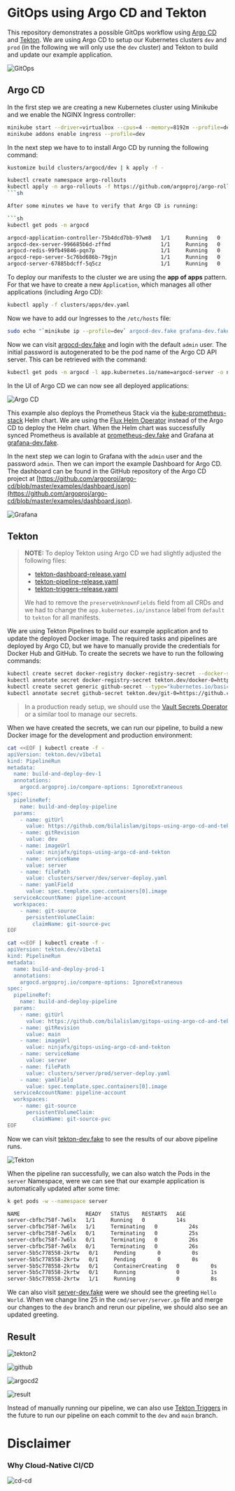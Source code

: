 # GitOps using Argo CD and Tekton

This repository demonstrates a possible GitOps workflow using [Argo CD](https://argoproj.github.io/projects/argo-cd) and [Tekton](https://tekton.dev). We are using Argo CD to setup our Kubernetes clusters `dev` and `prod` (in the following we will only use the `dev` cluster) and Tekton to build and update our example application.

![GitOps](./assets/gitops.png)

## Argo CD

In the first step we are creating a new Kubernetes cluster using Minikube and we enable the NGINX Ingress controller:

```sh
minikube start --driver=virtualbox --cpus=4 --memory=8192m --profile=dev
minikube addons enable ingress --profile=dev
```

In the next step we have to to install Argo CD by running the following command:

```sh
kustomize build clusters/argocd/dev | k apply -f -
```

```sh
kubectl create namespace argo-rollouts 
kubectl apply -n argo-rollouts -f https://github.com/argoproj/argo-rollouts/releases/latest/download/install.yaml
```sh

After some minutes we have to verify that Argo CD is running:

```sh
kubectl get pods -n argocd
```

```txt
argocd-application-controller-75b4dcd7bb-97wm8   1/1     Running   0          3m50s
argocd-dex-server-996685b6d-zffmd                1/1     Running   0          3m50s
argocd-redis-99fb49846-pqn7p                     1/1     Running   0          3m50s
argocd-repo-server-5c76bd686b-79gjn              1/1     Running   0          3m49s
argocd-server-67885bdcff-5q5cz                   1/1     Running   0          3m49s
```

To deploy our manifests to the cluster we are using the **app of apps** pattern. For that we have to create a new `Application`, which manages all other applications (including Argo CD):

```sh
kubectl apply -f clusters/apps/dev.yaml
```

Now we have to add our Ingresses to the `/etc/hosts` file:

```sh
sudo echo "`minikube ip --profile=dev` argocd-dev.fake grafana-dev.fake prometheus-dev.fake tekton-dev.fake server-dev.fake" | sudo tee -a /etc/hosts
```

Now we can visit [argocd-dev.fake](https://argocd-dev.fake) and login with the default `admin` user. The initial password is autogenerated to be the pod name of the Argo CD API server. This can be retrieved with the command:

```sh
kubectl get pods -n argocd -l app.kubernetes.io/name=argocd-server -o name | cut -d'/' -f 2
```

In the UI of Argo CD we can now see all deployed applications:

![Argo CD](./assets/argocd.png)

This example also deploys the Prometheus Stack via the [kube-prometheus-stack](https://github.com/prometheus-community/helm-charts/tree/main/charts/kube-prometheus-stack) Helm chart. We are using the [Flux Helm Operator](https://docs.fluxcd.io/projects/helm-operator/en/stable/) instead of the Argo CD to deploy the Helm chart. When the Helm chart was successfully synced Prometheus is available at [prometheus-dev.fake](https://prometheus-dev.fake) and Grafana at [grafana-dev.fake](https://grafana-dev.fake).

In the next step we can login to Grafana with the `admin` user and the password `admin`. Then we can import the example Dashboard for Argo CD. The dashboard can be found in the GitHub repository of the Argo CD project at [https://github.com/argoproj/argo-cd/blob/master/examples/dashboard.json](https://github.com/argoproj/argo-cd/blob/master/examples/dashboard.json).

![Grafana](./assets/grafana.png)

## Tekton

> **NOTE:** To deploy Tekton using Argo CD we had slightly adjusted the following files:
>
> - [tekton-dashboard-release.yaml](https://storage.googleapis.com/tekton-releases/pipeline/latest/release.yaml)
> - [tekton-pipeline-release.yaml](https://storage.googleapis.com/tekton-releases/triggers/latest/release.yaml)
> - [tekton-triggers-release.yaml](https://github.com/tektoncd/dashboard/releases/latest/download/tekton-dashboard-release.yaml)
>
> We had to remove the `preserveUnknownFields` field from all CRDs and we had to change the `app.kubernetes.io/instance` label from `default` to `tekton` for all manifests.

We are using Tekton Pipelines to build our example application and to update the deployed Docker image. The required tasks and pipelines are deployed by Argo CD, but we have to manually provide the credentials for Docker Hub and GitHub. To create the secrets we have to run the following commands:

```sh
kubectl create secret docker-registry docker-registry-secret --docker-server="https://index.docker.io/v1/" --docker-username=<DOCKER_USERNAME> --docker-password=<DOCKER_PASSWORD>
kubectl annotate secret docker-registry-secret tekton.dev/docker-0=https://index.docker.io/v1/
kubectl create secret generic github-secret --type="kubernetes.io/basic-auth" --from-literal=username=<GITHUB_USERNAME> --from-literal=password=<GITHUB_PASSWORD>
kubectl annotate secret github-secret tekton.dev/git-0=https://github.com
```

> In a production ready setup, we should use the [Vault Secrets Operator](https://github.com/ricoberger/vault-secrets-operator) or a similar tool to manage our secrets.

When we have created the secrets, we can run our pipeline, to build a new Docker image for the development and production environment:

```sh
cat <<EOF | kubectl create -f -
apiVersion: tekton.dev/v1beta1
kind: PipelineRun
metadata:
  name: build-and-deploy-dev-1
  annotations:
    argocd.argoproj.io/compare-options: IgnoreExtraneous
spec:
  pipelineRef:
    name: build-and-deploy-pipeline
  params:
    - name: gitUrl
      value: https://github.com/bilalislam/gitops-using-argo-cd-and-tekton
    - name: gitRevision
      value: dev
    - name: imageUrl
      value: ninjafx/gitops-using-argo-cd-and-tekton
    - name: serviceName
      value: server
    - name: filePath
      value: clusters/server/dev/server-deploy.yaml
    - name: yamlField
      value: spec.template.spec.containers[0].image
  serviceAccountName: pipeline-account
  workspaces:
    - name: git-source
      persistentVolumeClaim:
        claimName: git-source-pvc
EOF
```

```sh
cat <<EOF | kubectl create -f -
apiVersion: tekton.dev/v1beta1
kind: PipelineRun
metadata:
  name: build-and-deploy-prod-1
  annotations:
    argocd.argoproj.io/compare-options: IgnoreExtraneous
spec:
  pipelineRef:
    name: build-and-deploy-pipeline
  params:
    - name: gitUrl
      value: https://github.com/bilalislam/gitops-using-argo-cd-and-tekton
    - name: gitRevision
      value: main
    - name: imageUrl
      value: ninjafx/gitops-using-argo-cd-and-tekton
    - name: serviceName
      value: server
    - name: filePath
      value: clusters/server/prod/server-deploy.yaml
    - name: yamlField
      value: spec.template.spec.containers[0].image
  serviceAccountName: pipeline-account
  workspaces:
    - name: git-source
      persistentVolumeClaim:
        claimName: git-source-pvc
EOF
```

Now we can visit [tekton-dev.fake](http://tekton-dev.fake/#/namespaces/tekton-pipelines/pipelineruns) to see the results of our above pipeline runs.

![Tekton](./assets/tekton.png)

When the pipeline ran successfully, we can also watch the Pods in the `server` Namespace, were we can see that our example application is automatically updated after some time:

```sh
k get pods -w --namespace server
```

```txt
NAME                     READY   STATUS    RESTARTS   AGE
server-cbfbc758f-7w6lx   1/1     Running   0          14s
server-cbfbc758f-7w6lx   1/1     Terminating   0          24s
server-cbfbc758f-7w6lx   0/1     Terminating   0          25s
server-cbfbc758f-7w6lx   0/1     Terminating   0          26s
server-cbfbc758f-7w6lx   0/1     Terminating   0          26s
server-5b5c778558-2krtw   0/1     Pending       0          0s
server-5b5c778558-2krtw   0/1     Pending       0          0s
server-5b5c778558-2krtw   0/1     ContainerCreating   0          0s
server-5b5c778558-2krtw   0/1     Running             0          1s
server-5b5c778558-2krtw   1/1     Running             0          8s
```

We can also visit [server-dev.fake](http://server-dev.fake/) were we should see the greeting `Hello World`. When we change line 25 in the `cmd/server/server.go` file and merge our changes to the `dev` branch and rerun our pipeline, we should also see an updated greeting.

## Result

![tekton2](./assets/tekton2.png)

![github](./assets/github.png)

![argocd2](./assets/argocd2.png)

![result](./assets/result.png)



Instead of manually running our pipeline, we can also use [Tekton Triggers](https://github.com/tektoncd/triggers) in the future to run our pipeline on each commit to the `dev` and `main` branch.


# Disclaimer 

### Why Cloud-Native CI/CD


![cd-cd](./assets/ci-cd.png)